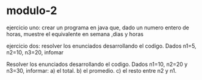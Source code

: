 # modulo-2


ejercicio uno:
crear un programa en java que, dado un numero entero de horas, muestre el equivalente en semana ,dias y horas



ejercicio dos:
resolver los enunciados desarrollando el codigo.
Dados n1=5, n2=10, n3=20, infomar



Resolver los enunciados desarrollando el codigo.
Dados n1=10, n2=20 y n3=30, informar:
a) el total.
b) el promedio.
c) el resto entre n2 y n1.
